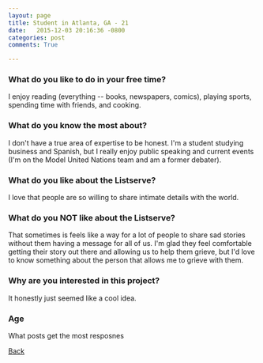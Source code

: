 ```yaml
---
layout: page
title: Student in Atlanta, GA - 21
date:   2015-12-03 20:16:36 -0800
categories: post
comments: True

---
```


### What do you like to do in your free time?
<p>I enjoy reading (everything -- books, newspapers, comics), playing sports, spending time with friends, and cooking.</p>

### What do you know the most about?
<p>I don't have a true area of expertise to be honest. I'm a student studying business and Spanish, but I really enjoy public speaking and current events (I'm on the Model United Nations team and am a former debater).</p>

### What do you like about the Listserve?
<p>I love that people are so willing to share intimate details with the world.</p>

### What do you NOT like about the Listserve?
<p>That sometimes is feels like a way for a lot of people to share sad stories without them having a message for all of us. I'm glad they feel comfortable getting their story out there and allowing us to help them grieve, but I'd love to know something about the person that allows me to grieve with them.</p>

### Why are you interested in this project?
<p>It honestly just seemed like a cool idea.</p>

### Age
<p>What posts get the most resposnes</p>

[Back][1]

[1]: /home/responders/all